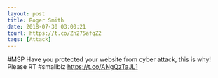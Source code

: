 ```yaml
---
layout: post
title: Roger Smith
date: 2018-07-30 03:00:21
tourl: https://t.co/Zn275afqZ2
tags: [Attack]
---
```

#MSP Have you protected your website from cyber attack, this is why! Please RT #smallbiz https://t.co/ANgQzTaJL1